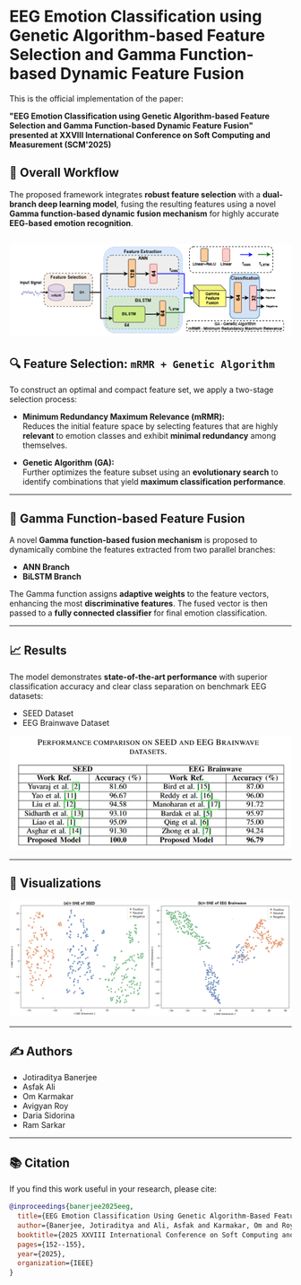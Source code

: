 # EEG Emotion Classification using Genetic Algorithm-based Feature Selection and Gamma Function-based Dynamic Feature Fusion

This is the official implementation of the paper:

**"EEG Emotion Classification using Genetic Algorithm-based Feature Selection and Gamma Function-based Dynamic Feature Fusion" presented at XXVIII International Conference on Soft Computing and Measurement (SCM'2025)**

## 🧠 Overall Workflow

The proposed framework integrates **robust feature selection** with a **dual-branch deep learning model**, fusing the resulting features using a novel **Gamma function-based dynamic fusion mechanism** for highly accurate **EEG-based emotion recognition**.

![architecture](https://github.com/praetorian2710/Emotion-Recognition-mRMR-GA-Gamma/blob/main/assets/architechture.png)
---

## 🔍 Feature Selection: `mRMR + Genetic Algorithm`

To construct an optimal and compact feature set, we apply a two-stage selection process:

- **Minimum Redundancy Maximum Relevance (mRMR):**  
  Reduces the initial feature space by selecting features that are highly **relevant** to emotion classes and exhibit **minimal redundancy** among themselves.

- **Genetic Algorithm (GA):**  
  Further optimizes the feature subset using an **evolutionary search** to identify combinations that yield **maximum classification performance**.

---

## 🔗 Gamma Function-based Feature Fusion

A novel **Gamma function-based fusion mechanism** is proposed to dynamically combine the features extracted from two parallel branches:

- **ANN Branch**
- **BiLSTM Branch**

The Gamma function assigns **adaptive weights** to the feature vectors, enhancing the most **discriminative features**. The fused vector is then passed to a **fully connected classifier** for final emotion classification.

---

## 📈 Results

The model demonstrates **state-of-the-art performance** with superior classification accuracy and clear class separation on benchmark EEG datasets:

- SEED Dataset
- EEG Brainwave Dataset

![Results](https://github.com/praetorian2710/Emotion-Recognition-mRMR-GA-Gamma/blob/main/assets/results.jpg)

---

## 🎯 Visualizations

![TSNE-Plot](https://github.com/praetorian2710/Emotion-Recognition-mRMR-GA-Gamma/blob/main/assets/SEED-BW-tsne_GA.png)

---

## ✍️ Authors

- Jotiraditya Banerjee  
- Asfak Ali  
- Om Karmakar  
- Avigyan Roy  
- Daria Sidorina  
- Ram Sarkar  

---

## 📚 Citation

If you find this work useful in your research, please cite:

```bibtex
@inproceedings{banerjee2025eeg,
  title={EEG Emotion Classification Using Genetic Algorithm-Based Feature Selection and Gamma Function-Based Dynamic Feature Fusion},
  author={Banerjee, Jotiraditya and Ali, Asfak and Karmakar, Om and Roy, Avigyan and Sidorina, Daria and Sarkar, Ram},
  booktitle={2025 XXVIII International Conference on Soft Computing and Measurements (SCM)},
  pages={152--155},
  year={2025},
  organization={IEEE}
}
